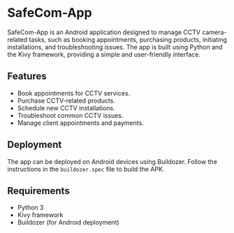 # SafeCom-App

SafeCom-App is an Android application designed to manage CCTV camera-related tasks, such as booking appointments, purchasing products, initiating installations, and troubleshooting issues. The app is built using Python and the Kivy framework, providing a simple and user-friendly interface.

## Features
- Book appointments for CCTV services.
- Purchase CCTV-related products.
- Schedule new CCTV installations.
- Troubleshoot common CCTV issues.
- Manage client appointments and payments.

## Deployment
The app can be deployed on Android devices using Buildozer. Follow the instructions in the `buildozer.spec` file to build the APK.

## Requirements
- Python 3
- Kivy framework
- Buildozer (for Android deployment)

